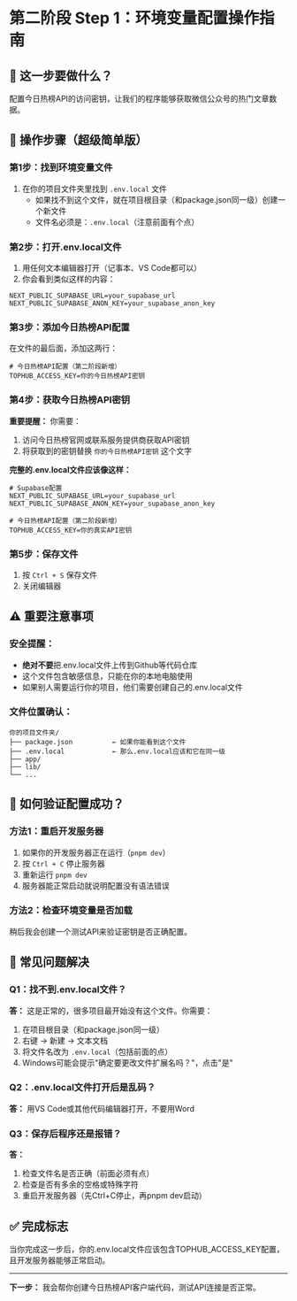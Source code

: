 # 第二阶段 Step 1：环境变量配置操作指南

## 🎯 这一步要做什么？
配置今日热榜API的访问密钥，让我们的程序能够获取微信公众号的热门文章数据。

## 📝 操作步骤（超级简单版）

### 第1步：找到环境变量文件
1. 在你的项目文件夹里找到 `.env.local` 文件
   - 如果找不到这个文件，就在项目根目录（和package.json同一级）创建一个新文件
   - 文件名必须是：`.env.local`（注意前面有个点）

### 第2步：打开.env.local文件
1. 用任何文本编辑器打开（记事本、VS Code都可以）
2. 你会看到类似这样的内容：
```env
NEXT_PUBLIC_SUPABASE_URL=your_supabase_url
NEXT_PUBLIC_SUPABASE_ANON_KEY=your_supabase_anon_key
```

### 第3步：添加今日热榜API配置
在文件的最后面，添加这两行：

```env
# 今日热榜API配置（第二阶段新增）
TOPHUB_ACCESS_KEY=你的今日热榜API密钥
```

### 第4步：获取今日热榜API密钥
**重要提醒：** 你需要：
1. 访问今日热榜官网或联系服务提供商获取API密钥
2. 将获取到的密钥替换 `你的今日热榜API密钥` 这个文字

**完整的.env.local文件应该像这样：**
```env
# Supabase配置
NEXT_PUBLIC_SUPABASE_URL=your_supabase_url
NEXT_PUBLIC_SUPABASE_ANON_KEY=your_supabase_anon_key

# 今日热榜API配置（第二阶段新增）
TOPHUB_ACCESS_KEY=你的真实API密钥
```

### 第5步：保存文件
1. 按 `Ctrl + S` 保存文件
2. 关闭编辑器

## ⚠️ 重要注意事项

### 安全提醒：
- **绝对不要**把.env.local文件上传到Github等代码仓库
- 这个文件包含敏感信息，只能在你的本地电脑使用
- 如果别人需要运行你的项目，他们需要创建自己的.env.local文件

### 文件位置确认：
```
你的项目文件夹/
├── package.json          ← 如果你能看到这个文件
├── .env.local            ← 那么.env.local应该和它在同一级
├── app/
├── lib/
└── ...
```

## 🔧 如何验证配置成功？

### 方法1：重启开发服务器
1. 如果你的开发服务器正在运行（`pnpm dev`）
2. 按 `Ctrl + C` 停止服务器
3. 重新运行 `pnpm dev`
4. 服务器能正常启动就说明配置没有语法错误

### 方法2：检查环境变量是否加载
稍后我会创建一个测试API来验证密钥是否正确配置。

## 🚨 常见问题解决

### Q1：找不到.env.local文件？
**答：** 这是正常的，很多项目最开始没有这个文件。你需要：
1. 在项目根目录（和package.json同一级）
2. 右键 → 新建 → 文本文档
3. 将文件名改为 `.env.local`（包括前面的点）
4. Windows可能会提示"确定要更改文件扩展名吗？"，点击"是"

### Q2：.env.local文件打开后是乱码？
**答：** 用VS Code或其他代码编辑器打开，不要用Word

### Q3：保存后程序还是报错？
**答：** 
1. 检查文件名是否正确（前面必须有点）
2. 检查是否有多余的空格或特殊字符
3. 重启开发服务器（先Ctrl+C停止，再pnpm dev启动）

## ✅ 完成标志
当你完成这一步后，你的.env.local文件应该包含TOPHUB_ACCESS_KEY配置，且开发服务器能够正常启动。

---

**下一步：** 我会帮你创建今日热榜API客户端代码，测试API连接是否正常。